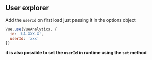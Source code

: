 ## User explorer

Add the `userId` on first load just passing it in the options object

```js
Vue.use(VueAnalytics, {
  id: 'UA-XXX-X',
  userId: 'xxx'
})
```

**it is also possible to set the **`userId`** in runtime using the **`set`** method**

